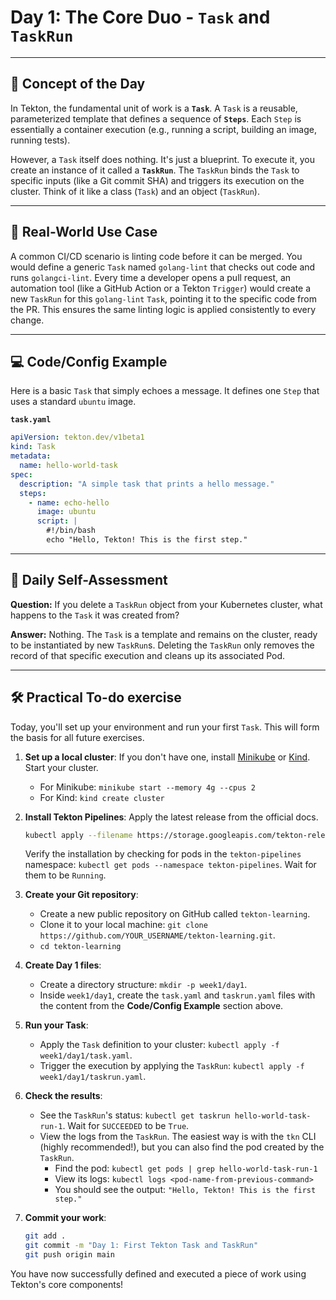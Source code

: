 # Day 1: The Core Duo - `Task` and `TaskRun`
---
## 🧠 Concept of the Day

In Tekton, the fundamental unit of work is a **`Task`**. A `Task` is a reusable, parameterized template that defines a sequence of **`Steps`**. Each `Step` is essentially a container execution (e.g., running a script, building an image, running tests).

However, a `Task` itself does nothing. It's just a blueprint. To execute it, you create an instance of it called a **`TaskRun`**. The `TaskRun` binds the `Task` to specific inputs (like a Git commit SHA) and triggers its execution on the cluster. Think of it like a class (`Task`) and an object (`TaskRun`).

---
## 💼 Real-World Use Case

A common CI/CD scenario is linting code before it can be merged. You would define a generic `Task` named `golang-lint` that checks out code and runs `golangci-lint`. Every time a developer opens a pull request, an automation tool (like a GitHub Action or a Tekton `Trigger`) would create a new `TaskRun` for this `golang-lint` `Task`, pointing it to the specific code from the PR. This ensures the same linting logic is applied consistently to every change.

---
## 💻 Code/Config Example

Here is a basic `Task` that simply echoes a message. It defines one `Step` that uses a standard `ubuntu` image.

**`task.yaml`**
```yaml
apiVersion: tekton.dev/v1beta1
kind: Task
metadata:
  name: hello-world-task
spec:
  description: "A simple task that prints a hello message."
  steps:
    - name: echo-hello
      image: ubuntu
      script: |
        #!/bin/bash
        echo "Hello, Tekton! This is the first step."
```

---
## 🤔 Daily Self-Assessment

**Question:** If you delete a `TaskRun` object from your Kubernetes cluster, what happens to the `Task` it was created from?

**Answer:** Nothing. The `Task` is a template and remains on the cluster, ready to be instantiated by new `TaskRun`s. Deleting the `TaskRun` only removes the record of that specific execution and cleans up its associated Pod.

---
## 🛠️ Practical To-do exercise

Today, you'll set up your environment and run your first `Task`. This will form the basis for all future exercises.

1.  **Set up a local cluster**: If you don't have one, install [Minikube](https://minikube.sigs.k8s.io/docs/start/) or [Kind](https://kind.sigs.k8s.io/docs/user/quick-start/). Start your cluster.
    * For Minikube: `minikube start --memory 4g --cpus 2`
    * For Kind: `kind create cluster`

2.  **Install Tekton Pipelines**: Apply the latest release from the official docs.
    ```bash
    kubectl apply --filename https://storage.googleapis.com/tekton-releases/pipeline/latest/release.yaml
    ```
    Verify the installation by checking for pods in the `tekton-pipelines` namespace: `kubectl get pods --namespace tekton-pipelines`. Wait for them to be `Running`.

3.  **Create your Git repository**:
    * Create a new public repository on GitHub called `tekton-learning`.
    * Clone it to your local machine: `git clone https://github.com/YOUR_USERNAME/tekton-learning.git`.
    * `cd tekton-learning`

4.  **Create Day 1 files**:
    * Create a directory structure: `mkdir -p week1/day1`.
    * Inside `week1/day1`, create the `task.yaml` and `taskrun.yaml` files with the content from the **Code/Config Example** section above.

5.  **Run your Task**:
    * Apply the `Task` definition to your cluster: `kubectl apply -f week1/day1/task.yaml`.
    * Trigger the execution by applying the `TaskRun`: `kubectl apply -f week1/day1/taskrun.yaml`.

6.  **Check the results**:
    * See the `TaskRun`'s status: `kubectl get taskrun hello-world-task-run-1`. Wait for `SUCCEEDED` to be `True`.
    * View the logs from the `TaskRun`. The easiest way is with the `tkn` CLI (highly recommended!), but you can also find the pod created by the `TaskRun`.
        * Find the pod: `kubectl get pods | grep hello-world-task-run-1`
        * View its logs: `kubectl logs <pod-name-from-previous-command>`
        * You should see the output: `"Hello, Tekton! This is the first step."`

7.  **Commit your work**:
    ```bash
    git add .
    git commit -m "Day 1: First Tekton Task and TaskRun"
    git push origin main
    ```

You have now successfully defined and executed a piece of work using Tekton's core components!
